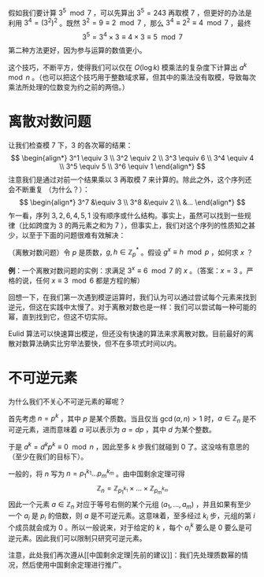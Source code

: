 假如我们要计算 $3^5 \mod 7$ ，可以先算出 $3^5=243$ 再取模 $7$ ，但更好的办法是利用 $3^4=(3^2)^2$ 。既然 $3^2=9 \equiv 2 \mod 7$ ，那么 $3^4 \equiv 2^2 \equiv 4 \mod 7$ ，最终 $$3^5=3^4 \times 3 \equiv 4 \times 3 \equiv 5 \mod 7$$第二种方法更好，因为参与运算的数值更小。

这个技巧，不断平方，使得我们可以仅在 $O(\log k)$ 模乘法的复杂度下计算出 $a^k \mod n$ 。（也可以把这个技巧用于整数域求幂，但其中的乘法没有取模，导致每次乘法所处理的位数变为约之前的两倍。）

# 离散对数问题

让我们检查模 $7$ 下，$3$ 的各次幂的结果：$$
\begin{align*}
3^1 \equiv 3 \\
3^2 \equiv 2 \\
3^3 \equiv 6 \\
3^4 \equiv 4 \\
3^5 \equiv 5 \\
3^6 \equiv 1
\end{align*}
$$注意我们是通过对前一个结果乘以 $3$ 再取模 $7$ 来计算的。除此之外，这个序列还会不断重复 （为什么？）：$$
\begin{align*}
3^7 &\equiv 3 \\
3^8 &\equiv 2 \\
&...
\end{align*}
$$乍一看，序列 $3,2,6,4,5,1$ 没有顺序或什么结构。事实上，虽然可以找到一些规律（比如跨度为 3 的两元素之和为 7 ），但事实上，我们对这个序列的性质知之甚少，以至于下面的问题很难有效解决：

（离散对数问题）令 $p$ 是质数，$g,h \in \mathbb{Z}^*_p$ 。假设 $g^x \equiv h \mod p$ ，如何求 $x$ ？

**例**：一个离散对数问题的实例：求满足 $3^x \equiv 6 \mod 7$  的 $x$ 。（答案：$x=3$ 。严格的说，任何 $x \equiv 3 \mod 6$ 都是方程的解）

回想一下，在我们第一次遇到模逆运算时，我们认为可以通过尝试每个元素来找到逆元，但这在实践中太慢了。对于离散对数也是一样：我们可以尝试每一种可能的幂，直到找到它，但这不切实际。

Eulid 算法可以快速算出模逆，但还没有快速的算法来求离散对数。目前最好的离散对数算法确实比穷举法要快，但不在多项式时间以内。

# 不可逆元素

为什么我们不关心不可逆元素的幂呢？

首先考虑 $n=p^k$ ，其中 $p$ 是某个质数。当且仅当 $\gcd(a,n)>1$ 时，$a \in \mathbb{Z}_n$ 是不可逆元素，进而意味着 $a$ 可以表示为 $a=dp$ ，其中 $d$ 为某个整数。

于是 $a^k=d^k p^k \equiv 0 \mod n$ ，因此至多 $k$ 步我们就碰到 $0$ 了。这没啥有意思的（至少在我们的目标下）。

一般的，将 $n$ 写为 $n=p^{k_1}_1...p^{k_m}_m$ 。由中国剩余定理可得 $$\mathbb{Z}_n=\mathbb{Z}_{p^{k_1}_1} \times ... \times \mathbb{Z}_{p^{k_m}_m}$$因此一个元素 $a \in \mathbb{Z}_n$ 对应于等号右侧的某个元组 $(a_1,...,a_m)$ ，并且如果有至少一个 $a_i$ 是 $p_i$ 的倍数，则 $a$ 是不可逆元素。这意味着，至多经过 $k_i$ 步，元组的第 $i$ 个成员就会成为 $0$ 。所以一般说来，对于给定的 $k$ ，每个 $a^k_i$ 要么是 0 要么是可逆元素。因此我们可以限制只研究可逆元素。

注意，此处我们再次遵从[[中国剩余定理|先前的建议]]：我们先处理质数幂的情况，然后使用中国剩余定理进行推广。
